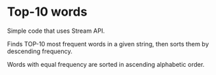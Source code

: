 # Top-10 words
Simple code that uses Stream API.

Finds TOP-10 most frequent words in a given string, then sorts them by descending frequency.

Words with equal frequency are sorted in ascending alphabetic order.

